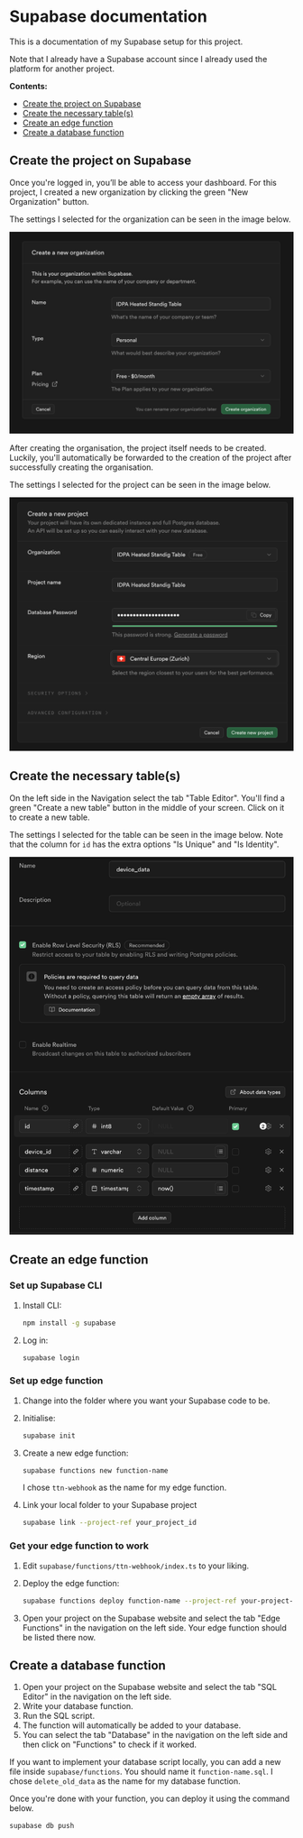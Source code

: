 # Supabase documentation

This is a documentation of my Supabase setup for this project.

Note that I already have a Supabase account since I already used the platform for another project. 

**Contents:**

* [Create the project on Supabase](#create-the-project-on-supabase)
* [Create the necessary table(s)](#create-the-necessary-tables)
* [Create an edge function](#create-an-edge-function)
* [Create a database function](#create-a-database-function)

## Create the project on Supabase

Once you're logged in, you’ll be able to access your dashboard. For this project, I created a new organization by clicking the green "New Organization" button.

The settings I selected for the organization can be seen in the image below.

![Supabase create new organisation](./resources/supabase/supabase-create-new-organisation.png)

After creating the organisation, the project itself needs to be created. Luckily, you'll automatically be forwarded to the creation of the project after successfully creating the organisation.

The settings I selected for the project can be seen in the image below.

![Supabase create new project](./resources/supabase/supabase-create-new-project.png)

## Create the necessary table(s)

On the left side in the Navigation select the tab "Table Editor". You'll find a green "Create a new table" button in the middle of your screen. Click on it to create a new table.

The settings I selected for the table can be seen in the image below. Note that the column for `id` has the extra options "Is Unique" and "Is Identity".

![Supabase device_data table settings](./resources/supabase/supabase-device_data-table-settings.png)

## Create an edge function

### Set up Supabase CLI

1. Install CLI:

    ```bash
   npm install -g supabase
   ```
   
2. Log in:

    ```bash
   supabase login
   ```
   
### Set up edge function

1. Change into the folder where you want your Supabase code to be.
2. Initialise:

    ```bash
   supabase init
   ```

3. Create a new edge function:

    ```bash
   supabase functions new function-name
   ```
    I chose `ttn-webhook` as the name for my edge function.
4. Link your local folder to your Supabase project

    ```bash
   supabase link --project-ref your_project_id
   ```

### Get your edge function to work

1. Edit `supabase/functions/ttn-webhook/index.ts` to your liking.
2. Deploy the edge function:

    ```bash
   supabase functions deploy function-name --project-ref your-project-id
   ```

3. Open your project on the Supabase website and select the tab "Edge Functions" in the navigation on the left side. Your edge function should be listed there now.

## Create a database function

1. Open your project on the Supabase website and select the tab "SQL Editor" in the navigation on the left side.
2. Write your database function.
3. Run the SQL script.
4. The function will automatically be added to your database.
5. You can select the tab "Database" in the navigation on the left side and then click on "Functions" to check if it worked.

If you want to implement your database script locally, you can add a new file inside `supabase/functions`. You should name it `function-name.sql`. I chose `delete_old_data` as the name for my database function.

Once you're done with your function, you can deploy it using the command below.

```bash
supabase db push
```
